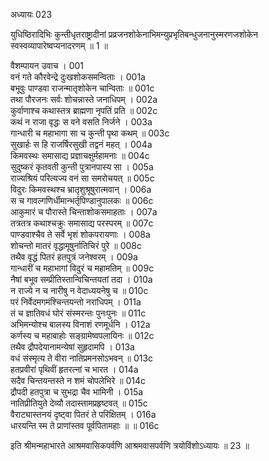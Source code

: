 अध्यायः 023

युधिष्ठिरादिभिः कुन्तीधृतराष्ट्रादीनां प्रव्रजनशोकेनाभिमन्युप्रभृतिबन्धुजनानुस्मरणजशोकेन स्वस्वव्यापारेष्वप्यनादरणम् ॥ 1 ॥

वैशम्पायन उवाच ।	001  
वनं गते कौरवेन्द्रे दुःखशोकसमन्विताः ।	001a  
बभूवुः पाण्डवा राजन्मातृशोकेन चान्विताः ॥	001c  
तथा पौरजनः सर्वः शोचन्नास्ते जनाधिपम् ।	002a  
कुर्वाणाश्च कथास्तत्र ब्राह्मणा नृपतिं प्रति ॥	002c  
कथं न राजा वृद्धः स वने वसति निर्जने ।	003a  
गान्धारी च महाभागा सा च कुन्ती पृथा कथम् ॥	003c   
सुखार्हः स हि राजर्षिरसुखी तद्वनं महत् ।	004a  
किमवस्थः समासाद्य प्रज्ञाचक्षुर्महामनाः ॥	004c  
सुदुष्करं कृतवती कुन्ती पुत्रानपास्य सा ।	005a  
राज्यश्रियं परित्यज्य वनं सा समरोचयत् ॥	005c   
विदुरः किमवस्थश्च भ्रातृशुश्रूषुरात्मवान् ।	006a  
स च गावल्गणिर्धीमान्भर्तृपिण्डानुपालकः ॥	006c   
आकुमारं च पौरास्ते चिन्ताशोकसमाहताः ।	007a  
तत्रतत्र कथाश्चक्रुः समासाद्य परस्परम् ॥	007c  
पाण्डवाश्चैव ते सर्वे भृशं शोकपरायणाः ।	008a  
शोचन्तो मातरं वृद्धामूषुर्नातिचिरं पुरे ॥	008c  
तथैव वृद्धं पितरं हतपुत्रं जनेश्वरम् ।	009a  
गान्धारीं च महाभागां विदुरं च महामतिम् ॥	009c   
नैषां बभूव सम्प्रीतिस्तान्विचिन्तयतां तदा ।	010a  
न राज्ये न च नारीषु न वेदाध्ययनेषु च ॥	010c   
परं निर्वेदमगमंश्चिन्तयन्तो नराधिपम् ।	011a  
तं च ज्ञातिवधं घोरं संस्मरन्तः पुनःपुनः ॥	011c   
अभिमन्योश्च बालस्य विनाशं रणमूर्धनि ।	012a  
कर्णस्य च महाबाहोः सङ्ग्रामेष्वपलायिनः ॥	012c  
तथैव द्रौपदेयानामन्येषां सुहृदामपि ।	013a  
वधं संस्मृत्य ते वीरा नातिप्रमनसोऽभवन् ॥	013c   
हतप्रवीरां पृथिवीं हृतरत्नां च भारत ।	014a  
सदैव चिन्तयन्तस्ते न शमं चोपलेभिरे ॥	014c   
द्रौपदी हतपुत्रा च सुभद्रा चैव भामिनी ।	015a  
नातिप्रीतियुते देव्यौ तदास्तामप्रहृष्टवत् ॥	015c   
वैराट्यास्तनयं दृष्ट्वा पितरं ते परिक्षितम् ।	016a  
धारयन्ति स्म ते प्राणांस्तव पूर्वपितामहाः ॥ ॥	016c   

इति श्रीमन्महाभारते आश्रमवासिकपर्वणि आश्रमवासपर्वणि त्रयोविंशोऽध्यायः ॥ 23 ॥
